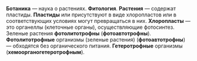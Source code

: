 **Ботаника** — наука о растениях. **Фитология**. **Растения** — содержат
пластиды. **Пластиды** или присутствуют в виде хлоропластов или в
соответствующих условиях могут превращаться в них. **Хлоропласты** — это
органеллы (клеточные органы), осуществляющие фотосинтез. Зеленые растения
**фотолитотрофны** (**фотоавтотрофны**). **Фотолитотрофные** организмы (зеленые
растения) (**фотоавтотрофны**) — обходятся без органического питания.
**Гетеротрофные** организмы (**хемоорганогетеротрофным**).
